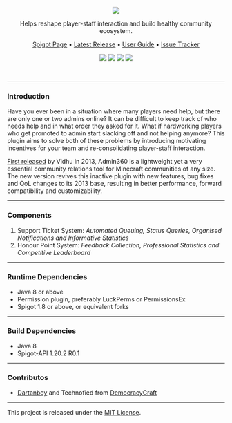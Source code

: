 <br><br>
<p align="center"><img src="https://i.imgur.com/xxVOyyN.png"></p>
<p align="center">Helps reshape player-staff interaction and build healthy community ecosystem.</p>

<p align="center">
    <a href="https://www.spigotmc.org/resources/admin360-reloaded.28285/">Spigot Page</a> •
    <a href="https://github.com/denniemok/Admin360-Reloaded/releases">Latest Release</a> •
    <a href="https://github.com/denniemok/Admin360-Reloaded/wiki">User Guide</a> •
    <a href="https://github.com/denniemok/Admin360-Reloaded/issues">Issue Tracker</a>
</p>

<p align="center">
    <img src="https://img.shields.io/badge/Version-9.2.0-green"> <img src="https://img.shields.io/badge/Spigot-1.8+-lightgrey"> <img src="https://img.shields.io/badge/License-MIT-blue"> <img src="https://img.shields.io/badge/Language-Java-yellow">
</p>
<br>

<hr>

### Introduction

Have you ever been in a situation where many players need help, but there are only one or two admins online? It can be difficult to keep track of who needs help and in what order they asked for it. What if hardworking players who get promoted to admin start slacking off and not helping anymore? This plugin aims to solve both of these problems by introducing motivating incentives for your team and re-consolidating player-staff interaction.

[First released](https://dev.bukkit.org/bukkit-plugins/admin360/) by Vidhu in 2013, Admin360 is a lightweight yet a very essential community relations tool for Minecraft communities of any size. The new version revives this inactive plugin with new features, bug fixes and QoL changes to its 2013 base, resulting in better performance, forward compatibility and customizability.

<hr>

### Components

1. Support Ticket System: _Automated Queuing, Status Queries, Organised Notifications and Informative Statistics_
2. Honour Point System: _Feedback Collection, Professional Statistics and Competitive Leaderboard_

<hr>

### Runtime Dependencies

- Java 8 or above
- Permission plugin, preferably LuckPerms or PermissionsEx
- Spigot 1.8 or above, or equivalent forks

<hr>

### Build Dependencies

- Java 8
- Spigot-API 1.20.2 R0.1 <br>

<hr>

### Contributos

- [Dartanboy](https://github.com/Dartanboy) and Technofied from [DemocracyCraft](https://www.democracycraft.net/)

<hr>

This project is released under the [MIT License](https://opensource.org/license/mit/).
